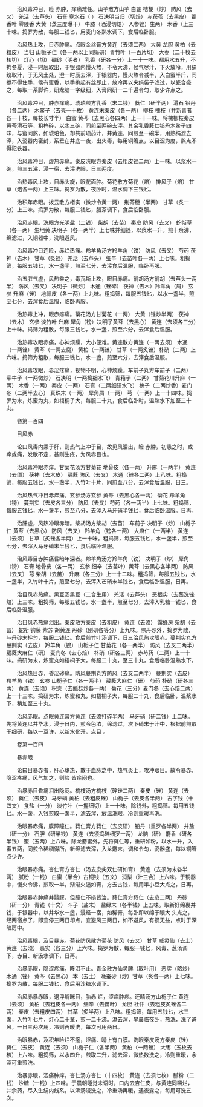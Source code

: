<!-- { "loadSidebar": true } -->
　　治风毒冲目，睑 赤肿，痒痛难任。山芋散方山芋 白芷 桔梗（炒） 防风（去叉） 羌活（去芦头） 石膏 寒水石（ ） 石决明当归（切焙） 赤茯苓（去黑皮） 藿香叶 零陵香 大黄（蒸三度曝干） 牛膝（酒浸切焙） 人参锉）生两） 木香（上三十味。捣罗为散，每服二钱匕，用麦门冬熟水调下，食后临卧服。

　　治风热上攻，目赤肿痛。点眼金丝膏方黄连（去须二两） 大黄 龙胆 黄柏（去粗皮） 当归 山栀子仁（各一两以上同捣研）青竹叶（一百片切） 大枣（二十枚去核切） 灯心（切） 硼砂（明者） 乳香（研各一分）上一十一味。都用水五升，不拘冬夏，浸一时辰取出，于银器内慢火熬，不令大沸，候气尽汁，下火放冷，用绢绞取汁，于无风土处，澄一时辰去滓，于银器内，慢火熬令减半，入白蜜半斤，同搅不得住手，候有蜜香，以手挑起有丝即止，放冷再以夹绢袋子滤过，以瓷合盛之，每取一茶脚许，研龙脑一字级细，入膏同研一二千遍令匀，取少许点之。

　　治风毒冲目，肿赤痒痛。琥珀煎方乳香（末二钱） 蕤仁（研半两） 滑石 铅丹（各二两） 木鳖子（去壳一十枚） 黄连末秦皮（各一两） 柳枝 槐枝（并新青者各一十枝，每枝长寸半） 白蜜 黄芩（去黑心各四两）上一十一味。将槐柳枝秦皮黄芩滑石等，粗杵碎，以水三碗，同煎至两碗去滓。其余乳香蕤仁铅丹木鳖子四味，与蜜同熬，如琥珀色，却共前项药汁，并黄连，同煎至一碗半，用熟绢滤去滓，入瓷器内密封，系垂在井底一夜，出火毒，每用铜箸点，以目涩为度，熬点不得犯铁器。

　　治风毒冲目，虚热赤痛。秦皮洗眼方秦皮（去粗皮锉二两）上一味。以浆水一碗，煎三五沸，浸一宿，去滓洗眼，日三两度。

　　治热毒风上攻，目赤头旋，眼花面肿。菊花散方菊花（焙） 排风子（焙） 甘草（炮各一两）上三味。捣罗为散，夜卧时，温水调下三钱匕。

　　治积年赤眼。拨云散方楮实（微炒令黄一两） 荆芥穗（半两） 甘草（炙一分）上三味。捣罗为散，每服二钱匕，腊茶调下，食后临卧服。

　　治风赤眼。洗眼方光明盐（二钱） 柴胡（去苗） 秦皮 防风（去叉） 蛇衔草（各一两） 生地黄 决明子（各一两半）上七味并细锉，以浆水一升，煎十余沸，绵滤过，入铜器中，洗眼避风。

　　治风毒冲目连睑，赤烂热痛。羚羊角汤方羚羊角（镑） 防风（去叉） 芍药 茯神（去木） 甘草（炙锉） 羌活（去芦头） 细辛（去苗叶各一两）上七味。粗捣筛，每服五钱匕，水一盏半，煎至七分，去滓食后温服，临卧再服。

　　治五脏气虚，风热乘之，毒瓦斯上攻，眼目赤痛。前胡汤方前胡（去芦头一两半） 防风（去叉） 决明子（微炒） 木通（锉碎） 茯神（去木）羚羊角（屑） 玄参 升麻（锉） 地骨皮（各一两）上九味。粗捣筛，每服五钱匕，以水一盏半，煎至七分，去滓食后温服，临卧再服。

　　治热毒上冲，眼赤疼痛。菊花汤方甘菊花（一两） 大黄（锉炒半两） 茯神（去木） 玄参 淡竹叶 升麻 犀角（镑）决明子黄芩（去黑心） 黄连（去须各三分）上十味。捣筛为粗散，每服三钱匕，水一盏，煎至六分，去滓食后温服。

　　治热毒攻眼赤痛，心神烦躁，大小便难。黄连散方黄连（一两去须） 木通（一两锉） 黄芩（一两去腐） 黄柏（一两锉） 甘草（一两炙锉）朴硝（二两）上六味。捣筛为粗散，每服三钱匕，水一盏，煎至六分，去滓食后温服。

　　治风毒攻眼，赤涩疼痛，视物不明，心神烦躁。车前子丸方车前子（二两） 牵牛子（一两微炒） 石决明（一两捣细水飞） 青葙子（二两） 甘菊花川升麻（一两） 木香（一两） 秦皮（一两） 石膏（二两细研水飞） 槐子（二两炒香）麦门冬（二两半去心） 真珠末（一两） 犀角屑（一两） 芎 （一两）上一十四味。捣罗为末，炼蜜为丸，如梧桐子大，每服二十丸，食后临卧时，温熟水下加至三十丸。

　　卷第一百四

　　目风赤

　　论曰风毒内乘于肝，则热气上冲于目，故见风泪出，睑 赤肿，初患之时，或痒或痛，发歇不定，甚则生疮，为风赤目也。

　　治风毒冲眼赤痒。甘菊花汤方甘菊花 地骨皮（各一两） 升麻（一两半） 黄连（去须） 茯神（去木皮） 葳蕤 防风（去叉） 木通（锉各二两）上八味。粗捣筛，每服五钱匕，水一盏半，入竹叶十片，同煎至八分，去滓食后温服，日三。

　　治风热气冲目赤痒痛。玄参汤方玄参 黄芩（去黑心各一两） 菊花 羚羊角（镑） 蔓荆实（去皮各三分） 防风（去叉）芍药（各一两半）上七味。粗捣筛，每服五钱匕，水一盏半，煎至八分，去滓入马牙硝半钱匕，食后临卧温服。日再。

　　治肝虚，风热冲眼赤暗。柴胡汤方柴胡（去苗） 车前子 决明子（炒） 山栀子仁 黄芩（去黑心） 防风（去叉） 羚羊角（镑各一两） 大麻仁（一两半） 黄连（去须） 甘草（炙锉各半两）上一十味。粗捣筛，每服五钱匕，水一盏半，煎至七分，去滓入马牙硝末半钱匕，食后临卧温服。

　　治风毒目赤肿痛昏暗年深者。羚羊角汤方羚羊角（镑） 决明子（炒） 犀角（镑） 石膏 地骨皮（各一两） 玄参 细辛（去苗叶）黄芩（去黑心各半两） 防风（去叉） 芎 柴胡（去苗） 升麻（各三分）上一十二味。粗捣筛，每服五钱匕，水一盏半，入竹叶十片，煎至七分，去滓入芒硝末半钱匕，食后临卧温服，日再。

　　治目风赤热痛。黑豆汤黑豆（二合生用） 羌活（去芦头） 恶根实（去茎洗锉焙）上三味。粗捣筛，每服五钱匕，水一盏半，煎至七分，去滓入乳糖一钱匕，食后临卧温服。

　　治目风赤热痛泪出。秦皮散方秦皮（去粗皮） 黄连（去须） 露蜂房 柴胡（去苗） 蛇衔 钩藤 紫苏 胡黄连 丹砂（别研各等分）上九味。除丹砂外，捣罗为散，与丹砂末拌匀，每服二钱匕。食后煎竹叶汤调下，日三治风热攻眼赤。蔓荆实丸方蔓荆实（去皮） 羚羊角（镑） 山栀子仁 甘菊花（各一两半） 防风（去叉二两半）葳蕤大麻仁（研） 麦门冬（去心焙） 朴硝（研各三两） 赤芍药（二两）上一十味。捣研为末，炼蜜丸如梧桐子大，每服二十丸，至三十丸，食后临卧温熟水下。

　　治风热目赤，昏涩碜痛。防风蔓荆丸方防风（去叉二两半） 蔓荆实（去皮） 羚羊角（镑） 玄参 山栀子仁（各一两半） 葳蕤大麻仁（研） 芍药 朴硝（研各三两） 黄连（去须） 枳壳（去瓤麸炒各一两） 菊花（三分）麦门冬（去心焙二两）上一十三味。捣研为末，炼蜜和丸，如梧桐子大，每服二十丸，食后临卧，温浆水下，稍加至三十丸。

　　治风赤眼。点眼黄连膏方黄连（去须打碎半两） 马牙硝（研二钱）上二味。先将黄连以井华水，浸于日内，煎令色浓，绵滤过，次下硝末于汁中，根据前煎取干细研，每以一豆许，以新水化开，点目 。

　　卷第一百四

　　暴赤眼

　　论曰目暴赤者，肝心壅热，散于血脉之中，热气炎上，攻冲眼目。故令暴赤，隐涩疼痛，风气加之，则睑 皆痒闷也。

　　治暴赤目昏痛泪出隐闷。槐枝汤方槐枝（碎锉二两） 秦皮（锉） 黄连（去须） 蕤仁（去皮） 马牙硝 黄柏（去粗皮锉） 山栀子（去皮各半两） 古字钱（十四文） 食盐（一分） 淡竹叶（一握细切）上一十味，除钱外，粗捣筛。每用五钱匕。水一盏，入钱煎取一盏半，滤去滓，放温洗眼，冷则重暖再洗。

　　治眼暴赤痛，膜障瞳仁。蕤仁膏方蕤仁（去皮研） 铅丹（重罗各半两） 井盐（研一分） 石胆（研半钱） 黄连（去须捣碎细罗一两） 龙脑（研） 麝香（研各半钱） 蜜（五两）上八味。除龙麝蜜外，先将蕤仁等，重研如粉，以水一升，入蜜五两，同煎令稀稠得所，新绵滤去滓，入龙麝末，调和令匀，瓷器盛，每以铜箸点少许。

　　治眼暴赤痛。杏仁膏方杏仁（汤去皮尖双仁研如膏） 黄连（去须为末各半两） 腻粉（一钱） 白蜜（半合）古铜钱（五文） 消梨（汁三合）上六味。于铜器中，慢火令沸，煎取一半，渐渐火逼如膏，方去古钱，每用半小豆大点之，日再。

　　治眼暴赤肿痛并翳膜，但瞳仁不损皆治。蕤仁膏方蕤仁（去皮二两） 丹砂（研一分） 青钱（十文） 斗子（盐末） 盐绿末（各半钱）上五味。取新好绵裹并钱，于银器中，以井华水一盏，浸经一宿，如稀膏，每卧即以绵于眼大 头点之，经两宿点了，即宜停三两日却点，宜避风三两日，如不避风，有损无益，点时于深暗房中。

　　治风毒眼，及目暴赤。菊花防风散方菊花 防风（去叉） 甘草 威灵仙（去土） 黄连（去须） 恶实（各三分）上六味。捣罗为散，每服一钱匕，风毒、葱汤调下，赤目、新汲水调下，日再。

　　治暴赤眼，隐涩疼痛，眵泪不止。青金散方仙灵脾（取叶用） 恶实（略炒） 木通（锉） 黄芩（去黑心） 本（去土） 晚蚕砂（炒）甘草（炙各一两）上七味。捣罗为散，每服二钱匕，食后用沙糖水调下。

　　治风赤暴赤眼，退浮翳眯目，胎赤 烂，涩痒肿疼。还睛汤方山栀子仁 黄连（去须） 黄柏（去粗皮各一两） 细辛（去苗叶） 龙胆 杜仲（去粗皮炙锉各二两） 秦皮（去粗皮四两） 甘草（炙半两）上八味。粗捣筛，每用五钱匕，水三盏，入竹叶七片，灯心二十茎，煎一二十沸。澄去滓，早晨临夜卧，热洗，洗了避风，一日三两次用，冷则再暖洗，每次可用两日。

　　治眼暴赤，及积年睑烂不瘥，涩痛、睛上有白膜。洗眼秦皮汤方秦皮（锉） 蕤仁（去皮） 黄连（去须） 山栀子仁（各半两） 黄柏（一两锉） 大枣（五枚去核）上六味。粗捣筛，以水四升，煎取二升，滤去滓，微热数洗之，冷则重暖，余滓可重煎洗。

　　治暴赤眼，涩痛肿痒。杏仁汤方杏仁（十四枚） 黄连（去须七枚） 腻粉（二钱） 沙糖（一钱）上四味。于晨朝睡觉未语时，口内去杏仁皮，与黄连同嚼烂，并余药，尽入生绢内线系，以沸汤浸洗之，冷重汤再暖，遇夜露之，每用可洗五次。

